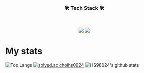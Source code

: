 <h3 align="center"><b>🛠 Tech Stack 🛠</b></h3>
</br>
<p align="center">
<img src="https://img.shields.io/badge/Python-3766AB?style=flat-square&logo=Python&logoColor=white"/></a>
<img src="https://img.shields.io/badge/C-A8B9CC?style=flat-square&logo=C&logoColor=white"/></a>
 
# My stats
![Top Langs](https://github-readme-stats.vercel.app/api/top-langs/?username=HS98094)
[![solved.ac choihs0924](http://mazassumnida.wtf/api/generate_badge?boj=choihs0924)](https://solved.ac/choihs0924)
![HS98024's github stats](https://github-readme-stats.vercel.app/api?username=HS98094&show_icons=true)

<!--
**HS98094/HS98094** is a ✨ _special_ ✨ repository because its `README.md` (this file) appears on your GitHub profile.

Here are some ideas to get you started:

- 🔭 I’m currently working on ...
- 🌱 I’m currently learning ...
- 👯 I’m looking to collaborate on ...
- 🤔 I’m looking for help with ...
- 💬 Ask me about ...
- 📫 How to reach me: ...
- 😄 Pronouns: ...
- ⚡ Fun fact: ...
- ![](https://img.shields.io/github/followers/HS98094?style=social)
- [![Hits](https://hits.seeyoufarm.com/api/count/incr/badge.svg?url=https%3A%2F%2Fgithub.com%2FHS98094&count_bg=%2379C83D&title_bg=%23555555&icon=&icon_color=%23E7E7E7&title=hits&edge_flat=false)](https://hits.seeyoufarm.com)
